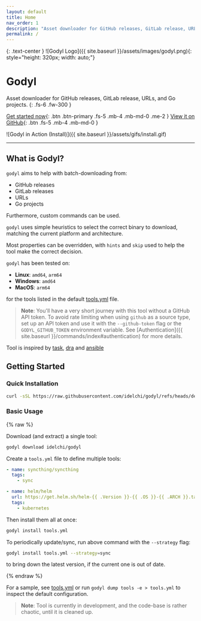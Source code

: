 ```yaml
---
layout: default
title: Home
nav_order: 1
description: "Asset downloader for GitHub releases, GitLab release, URLs, and Go projects."
permalink: /
---
```


{: .text-center }
![Godyl Logo]({{ site.baseurl }}/assets/images/godyl.png){: style="height: 320px; width: auto;"}

# Godyl

Asset downloader for GitHub releases, GitLab release, URLs, and Go projects.
{: .fs-6 .fw-300 }

[Get started now](#getting-started){: .btn .btn-primary .fs-5 .mb-4 .mb-md-0 .me-2 } [View it on GitHub](https://github.com/idelchi/godyl){: .btn .fs-5 .mb-4 .mb-md-0 }

![Godyl in Action (Install)]({{ site.baseurl }}/assets/gifs/install.gif)

---

## What is Godyl?

`godyl` aims to help with batch-downloading from:

- GitHub releases
- GitLab releases
- URLs
- Go projects

Furthermore, custom commands can be used.

`godyl` uses simple heuristics to select the correct binary to download, matching the current platform and architecture.

Most properties can be overridden, with `hints` and `skip` used to help the tool make the correct decision.

`godyl` has been tested on:

- **Linux**: `amd64`, `arm64`
- **Windows**: `amd64`
- **MacOS**: `arm64`

for the tools listed in the default [tools.yml](https://github.com/idelchi/godyl/blob/dev/tools.yml) file.

> **Note**: You'll have a very short journey with this tool without a GitHub API token. To avoid rate limiting when using `github` as a source type, set up an API token and use it with the `--github-token` flag or the `GODYL_GITHUB_TOKEN` environment variable. See [Authentication]({{ site.baseurl }}/commands/index#authentication) for more details.

Tool is inspired by [task](https://github.com/go-task/task), [dra](https://github.com/devmatteini/dra) and [ansible](https://github.com/ansible/ansible)

## Getting Started

### Quick Installation

```sh
curl -sSL https://raw.githubusercontent.com/idelchi/godyl/refs/heads/dev/install.sh | sh -s -- -d ~/.local/bin
```

### Basic Usage

{% raw %}

Download (and extract) a single tool:

```sh
godyl download idelchi/godyl
```

Create a `tools.yml` file to define multiple tools:

```yaml
- name: syncthing/syncthing
  tags:
    - sync

- name: helm/helm
  url: https://get.helm.sh/helm-{{ .Version }}-{{ .OS }}-{{ .ARCH }}.tar.gz
  tags:
    - kubernetes
```

Then install them all at once:

```sh
godyl install tools.yml
```

To periodically update/sync, run above command with the `--strategy` flag:

```sh
godyl install tools.yml --strategy=sync
```

to bring down the latest version, if the current one is out of date.

{% endraw %}

For a sample, see [tools.yml](https://github.com/idelchi/godyl/blob/main/tools.yml) or run `godyl dump tools -e > tools.yml` to inspect the default configuration.

> **Note**: Tool is currently in development, and the code-base is rather chaotic, until it is cleaned up.
